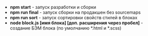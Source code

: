 * **npm start**       - запуск разработки и сборки
* **npm run final** - запуск сборки на продакшен без sourcemaps
* **npm run sort**       - запуск сортировки свойств стилей в блоках
* **node block.js [имя блока] [доп. расширения через пробел]**    - создание БЭМ блока (по умолчанию *.html и *.scss)
